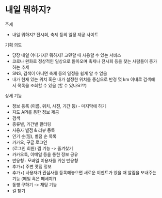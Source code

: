 # 내일 뭐하지?

주제
- 내일 뭐하지? 전시회, 축제 등의 일정 제공 사이트

기획 의도
- 당장 내일 어디가지? 뭐하지? 고민할 때 사용할 수 있는 서비스
- 코로나 완화로 정상적인 일상으로 돌아오며 축제나 전시회 등을 찾는 사람들이 증가하는 추세
- SNS, 검색이 아니면 축제 등의 일정을 쉽게 알 수 없음
- 내가 현재 있는 위치 혹은 내가 설정한 위치를 중심으로 반경 몇 km 이내로 검색해서 목록을 조회할 수 있음 (할 수 있나요??)

상세 기능
- 정보 등록 (이름, 위치, 사진, 기간 등) - 마지막에 하기
- 지도 API를 통한 정보 제공
- 검색
- 종류별, 기간별 필터링
- 사용자 별점 & 리뷰 등록
- 인기 순(찜), 별점 순 목록
- 카카오, 구글 로그인
- (로그인 회원) 찜 기능 -> 즐겨찾기
- 카카오톡, 이메일 등을 통한 정보 공유
- 반응형 : 모바일 이용자를 위한 반응형
- 추가+) 주변 맛집 정보
- 추가+) 사용자가 관심사를 등록해놓으면 새로운 이벤트가 있을 때 알림을 보내주는 기능 (메일 혹은 메세지?)
- 동행 구하기 -> 채팅 기능
- 길 찾기
